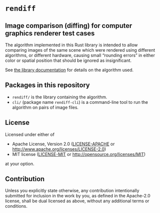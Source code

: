 # `rendiff`

## Image comparison (diffing) for computer graphics renderer test cases

The algorithm implemented in this Rust library is intended to allow comparing images
of the same scene which were rendered using different algorithms, or different
hardware, causing small “rounding errors” in either color or spatial position that should be ignored as insignificant.

See [the library documentation](https://docs.rs/rendiff/latest/rendiff/) for details on the algorithm used.

Packages in this repository
---------------------------

* `rendiff/` is the library containing the algorithm.
* `cli/` (package name `rendiff-cli`) is a command-line tool to run the algorithm on pairs of image files.

License
-------

Licensed under either of

 * Apache License, Version 2.0
   ([LICENSE-APACHE](LICENSE-APACHE) or http://www.apache.org/licenses/LICENSE-2.0)
 * MIT license
   ([LICENSE-MIT](LICENSE-MIT) or http://opensource.org/licenses/MIT)

at your option.

Contribution
------------

Unless you explicitly state otherwise, any contribution intentionally submitted
for inclusion in the work by you, as defined in the Apache-2.0 license, shall be
dual licensed as above, without any additional terms or conditions.